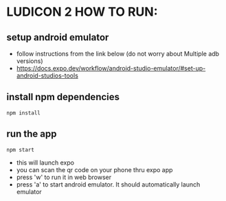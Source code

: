 # LUDICON 2 HOW TO RUN:


## setup android emulator
- follow instructions from the link below (do not worry about Multiple adb versions)
- https://docs.expo.dev/workflow/android-studio-emulator/#set-up-android-studios-tools

## install npm dependencies
```
npm install
```

## run the app
```
npm start
```
- this will launch expo
- you can scan the qr code on your phone thru expo app
- press 'w' to run it in web browser
- press 'a' to start android emulator. It should automatically launch emulator
